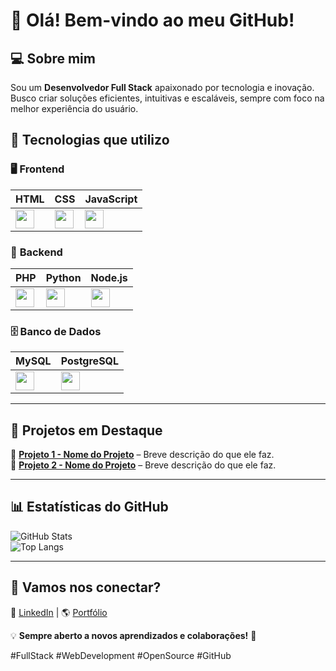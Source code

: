 # 👋 Olá! Bem-vindo ao meu GitHub!

## 💻 Sobre mim  
Sou um **Desenvolvedor Full Stack** apaixonado por tecnologia e inovação. Busco criar soluções eficientes, intuitivas e escaláveis, sempre com foco na melhor experiência do usuário.

## 🚀 Tecnologias que utilizo  

### 🖥️ **Frontend**  
| HTML | CSS | JavaScript |
|------|-----|------------|
| <img src="https://img.icons8.com/color/48/000000/html-5.png" width="30"/> | <img src="https://img.icons8.com/color/48/000000/css3.png" width="30"/> | <img src="https://img.icons8.com/color/48/000000/javascript.png" width="30"/> |

### 💾 **Backend**  
| PHP | Python | Node.js |
|-----|--------|---------|
| <img src="https://img.icons8.com/ios-filled/50/000000/php.png" width="30"/> | <img src="https://img.icons8.com/color/48/000000/python.png" width="30"/> | <img src="https://img.icons8.com/color/48/000000/nodejs.png" width="30"/> |

### 🗄️ **Banco de Dados**  
| MySQL | PostgreSQL |
|--------|------------|
| <img src="https://img.icons8.com/ios-filled/50/000000/mysql-logo.png" width="30"/> | <img src="https://img.icons8.com/color/48/000000/postgreesql.png" width="30"/> |

---

## 📌 Projetos em Destaque  
🔹 [**Projeto 1 - Nome do Projeto**](https://github.com/Jeferson7770/projeto1) – Breve descrição do que ele faz.  
🔹 [**Projeto 2 - Nome do Projeto**](https://github.com/Jeferson7770/projeto2) – Breve descrição do que ele faz.  

---

## 📊 Estatísticas do GitHub  

![GitHub Stats](https://github-readme-stats.vercel.app/api?username=Jeferson7770&show_icons=true&count_private=true&theme=radical)  
![Top Langs](https://github-readme-stats.vercel.app/api/top-langs/?username=Jeferson7770&layout=compact&theme=radical)  

---

## 📌 Vamos nos conectar?  
🔗 [LinkedIn](https://www.linkedin.com/in/jefersonmoreiradev/) | 🌎 [Portfólio](https://site-jm-studio.vercel.app)  

💡 **Sempre aberto a novos aprendizados e colaborações!** 🚀  

#FullStack #WebDevelopment #OpenSource #GitHub  

